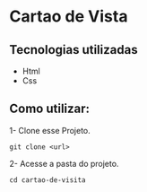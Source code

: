 # Cartao de Vista
## Tecnologias utilizadas
- Html
-  Css
## Como utilizar:


1- Clone esse Projeto.

`````
git clone <url>
`````

2- Acesse a pasta do projeto.
````
cd cartao-de-visita
````
